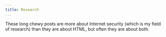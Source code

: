 ```yaml
---
title: Research
...
```


These long chewy posts are more about Internet security (which is
my field of research) than they are about HTML, but often they are
about both.
